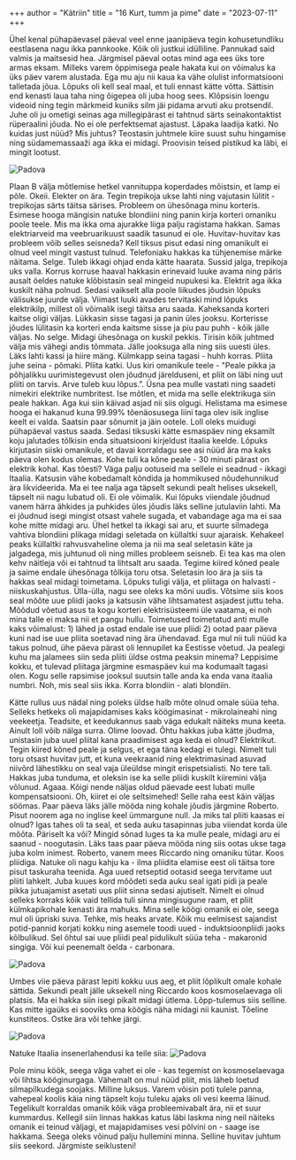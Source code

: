 +++
author = "Kätriin"
title = "16 Kurt, tumm ja pime"
date = "2023-07-11"
+++

Ühel kenal pühapäevasel päeval veel enne jaanipäeva tegin kohusetundliku eestlasena nagu ikka pannkooke. Kõik oli justkui idülliline. Pannukad said valmis ja maitsesid hea. Järgmisel päeval ootas mind aga ees üks tore armas eksam. Milleks varem õppimisega peale hakata kui on võimalus ka üks päev varem alustada. Ega mu aju nii kaua ka vähe olulist informatsiooni talletada jõua. Lõpuks oli kell seal maal, et tuli ennast kätte võtta. Sättisin end kenasti laua taha ning õigepea oli juba hoog sees. Klõpsisin loengu videoid ning tegin märkmeid kuniks silm jäi pidama arvuti aku protsendil. Juhe oli ju ometigi seinas aga millegipärast ei tahtnud särts seinakontaktist rüperaalini jõuda. No ei ole perfektsemat ajastust. Läpaka laadija katki. No kuidas just nüüd? Mis juhtus? Teostasin juhtmele kiire suust suhu hingamise ning südamemassaaži aga ikka ei midagi. Proovisin teised pistikud ka läbi, ei mingit lootust. 

![Padova](/images/16-1.JPG)

Plaan B välja mõtlemise hetkel vannituppa koperdades mõistsin, et lamp ei põle. Okeii. Elekter on ära. Tegin trepikoja ukse lahti ning vajutasin lülitit - trepikojas särts täitsa särises. Probleem on ühesõnaga minu korteris. Esimese hooga mängisin natuke blondiini ning panin kirja korteri omaniku poole teele. Mis ma ikka oma ajurakke liiga palju ragistama hakkan. Samas elektriarveid ma veebruarikuust saadik tasunud ei ole. Huvitav-huvitav kas probleem võib selles seisneda? Kell tiksus pisut edasi ning omanikult ei olnud veel mingit vastust tulnud. Telefoniaku hakkas ka tühjenemise märke näitama. Selge. Tuleb ikkagi ohjad enda kätte haarata. Sussid jalga, trepikoja uks valla. Korrus korruse haaval hakkasin erinevaid luuke avama ning päris ausalt öeldes natuke klõbistasin seal mingeid nupukesi ka. Elektrit aga ikka kuskilt näha polnud. Sedasi vaikselt alla poole liikudes jõudsin lõpuks välisukse juurde välja. Viimast luuki avades tervitaski mind lõpuks elektrikilp, millest oli võimalik isegi täitsa aru saada. Kaheksanda korteri kaitse oligi väljas. Lükkasin sisse tagasi ja panin üles jooksu. Korterisse jõudes lülitasin ka korteri enda kaitsme sisse ja piu pau puhh - kõik jälle väljas. No selge. Midagi ühesõnaga on kuskil pekkis. Tirisin kõik juhtmed välja mis vähegi andis tõmmata. Jälle jooksuga alla ning siis uuesti üles. Läks lahti kassi ja hiire mäng. Külmkapp seina tagasi - huhh korras. Pliita juhe seina - põmaki. Pliita katki. Uus kiri omanikule teele - "Peale pikka ja põhjalikku uurimistegevust olen jõudnud järelduseni, et pliit on läbi ning uut pliiti on tarvis. Arve tuleb kuu lõpus.". Üsna pea mulle vastati ning saadeti nimekiri elektrike numbritest. Ise mõtlen, et mida ma selle elektrikuga siin peale hakkan. Aga kui siin käivad asjad nii siis olgugi. Helistama ma esimese hooga ei hakanud kuna 99.99% tõenäosusega liini taga olev isik inglise keelt ei valda. Saatsin paar sõnumit ja jäin ootele. Loll oleks muidugi pühapäeval vastus saada. Sedasi tiksuski kätte esmaspäev ning eksamilt koju jalutades tõlkisin enda situatsiooni kirjeldust itaalia keelde. Lõpuks kirjutasin siiski omanikule, et davai korraldagu see asi nüüd ära ma kaks päeva olen kodus olemas. Kohe tuli ka kõne peale - 30 minuti pärast on elektrik kohal. Kas tõesti? Väga palju ootuseid ma sellele ei seadnud - ikkagi Itaalia. 
Katsusin vähe kobedamalt kõndida ja hommikused nõudehunnikud ära likvideerida. Ma ei tee nalja aga täpselt sekundi pealt helises uksekell, täpselt nii nagu lubatud oli. Ei ole võimalik. Kui lõpuks viiendale jõudnud vanem härra ähkides ja puhkides üles jõudis läks selline jutulaviin lahti. Ma ei jõudnud isegi mingist otsast vahele sugada, et vabandage aga ma ei saa kohe mitte midagi aru. Ühel hetkel ta ikkagi sai aru, et suurte silmadega vahtiva blondiini plikaga midagi seletada on küllaltki suur ajaraisk. Kehakeel peaks küllaltki rahvusvaheline olema ja nii ma seal seletasin käte ja jalgadega, mis juhtunud oli ning milles probleem seisneb. Ei tea kas ma olen kehv näitleja või ei tahtnud ta lihtsalt aru saada. Tegime kiired kõned peale ja saime endale ühesõnaga tõlkija toru otsa. Seletasin loo ära ja siis ta hakkas seal midagi toimetama. Lõpuks tuligi välja, et pliitaga on halvasti - niiskuskahjustus. Ülla-ülla, nagu see oleks ka mõni uudis. Võtsime siis koos seal mõõte uue pliidi jaoks ja katsusin vähe lihtsamatest asjadest juttu teha. Mõõdud võetud asus ta kogu korteri elektrisüsteemi üle vaatama, ei noh mina talle ei maksa nii et pangu hullu. Toimetused toimetatud anti mulle kaks võimalust: 1) lähed ja ostad endale ise uue pliidi 2) ootad paar päeva kuni nad ise uue pliita soetavad ning ära ühendavad. Ega mul nii tuli nüüd ka takus polnud, ühe päeva pärast oli lennupilet ka Eestisse võetud. Ja pealegi kuhu ma jalamees siin seda pliiti üldse ostma peaksin minema? Leppisime kokku, et tulevad pliitaga järgmine esmaspäev kui ma kodumaalt tagasi olen. Kogu selle rapsimise jooksul suutsin talle anda ka enda vana itaalia numbri. Noh, mis seal siis ikka. Korra blondiin - alati blondiin. 

Kätte rullus uus nädal ning poleks üldse halb mõte olnud omale süüa teha. Selleks hetkeks oli majapidamises kaks köögimasinat - mikrolaineahi ning veekeetja. Teadsite, et keedukannus saab väga edukalt näiteks muna keeta. Ainult loll võib nälga surra. Olime loovad. Õhtu hakkas juba kätte jõudma, unistasin juba uuel pliital kana praadimisest aga keda ei olnud? Elektrikut. Tegin kiired kõned peale ja selgus, et ega täna kedagi ei tulegi. Nimelt tuli toru otsast huvitav jutt, et kuna veekraanid ning elektrimasinad asuvad niivõrd lähestikku on seal vaja üleüldse mingit erispetsialisti. No tere tali. Hakkas juba tunduma, et oleksin ise ka selle pliidi kuskilt kiiremini välja võlunud. Agaaa. Kõigi nende näljas oldud päevade eest lubati mulle kompensatsiooni. Oh, kiiret ei ole seltsimehed! Selle raha eest käin väljas söömas. Paar päeva läks jälle mööda ning kohale jõudis järgmine Roberto. Pisut noorem aga no inglise keel ümmargune null. Ja miks tal pliiti kaasas ei olnud? Igas tahes oli ta seal, et seda auku tasapinnas juba viiendat korda üle mõõta. Päriselt ka või? Mingid sõnad luges ta ka mulle peale, midagi aru ei saanud - noogutasin. Läks taas paar päeva mööda ning siis ootas ukse taga juba kolm inimest. Roberto, vanem mees Riccardo ning omaniku tütar. Koos pliidiga. Natuke oli nagu kahju ka - ilma pliidita elamise eest oli täitsa tore pisut taskuraha teenida. Aga uued retseptid ootasid seega tervitame uut pliiti lahkelt. Juba kuues kord mõõdeti seda auku seal igati pidi ja peale pikka jutuajamist asetati uus pliit sinna sedasi ajutiselt. Nimelt ei olnud selleks korraks kõik vaid tellida tuli sinna mingisugune raam, et pliit külmkapikohale kenasti ära mahuks. Mina selle köögi omanik ei ole, seega mul oli üpriski suva. Tehke, mis heaks arvate. Kõik mu eelmisest sajandist potid-pannid korjati kokku ning asemele toodi uued - induktsioonpliidi jaoks kõlbulikud. Sel õhtul sai uue pliidi peal pidulikult süüa teha - makaronid singiga. Või kui peenemalt öelda - carbonara. 

![Padova](/images/16-2.jpg)

Umbes viie päeva pärast lepiti kokku uus aeg, et pliit lõplikult omale kohale sättida. Sekundi pealt jälle uksekell ning Riccardo koos kosmoselaevaga oli platsis. Ma ei hakka siin isegi pikalt midagi ütlema. Lõpp-tulemus siis selline. Kas mitte igaüks ei sooviks oma köögis näha midagi nii kaunist. Tõeline kunstiteos. Ostke ära või tehke järgi.

![Padova](/images/16-3.jpg)

Natuke Itaalia insenerlahendusi ka teile siia:
![Padova](/images/16-4.JPG)

Pole minu köök, seega väga vahet ei ole - kas tegemist on kosmoselaevaga või lihtsa kööginurgaga. Vähemalt on mul nüüd pliit, mis läheb loetud silmapilkudega soojaks. Milline luksus. Varem võisin poti tulele panna, vahepeal koolis käia ning täpselt koju tuleku ajaks oli vesi keema läinud. Tegelikult korraldas omanik kõik väga probleemivabalt ära, nii et suur kummardus. Kellegil siin linnas hakkas katus läbi laskma ning neil näiteks omanik ei teinud väljagi, et majapidamises vesi põlvini on - saage ise hakkama. Seega oleks võinud palju hullemini minna. Selline huvitav juhtum siis seekord. Järgmiste seiklusteni!

